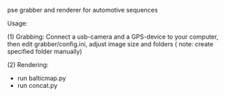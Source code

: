 pse grabber and renderer for automotive sequences

Usage: 

(1) Grabbing:
Connect a usb-camera and a GPS-device to your computer, then edit grabber/config.ini, adjust image size and folders ( note: create specified folder manually)

(2) Rendering:
- run balticmap.py
- run concat.py


